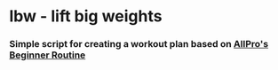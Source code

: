 # lbw - lift big weights

### Simple script for creating a workout plan based on [AllPro's Beginner Routine](https://forum.bodybuilding.com/showthread.php?t=4195843)
